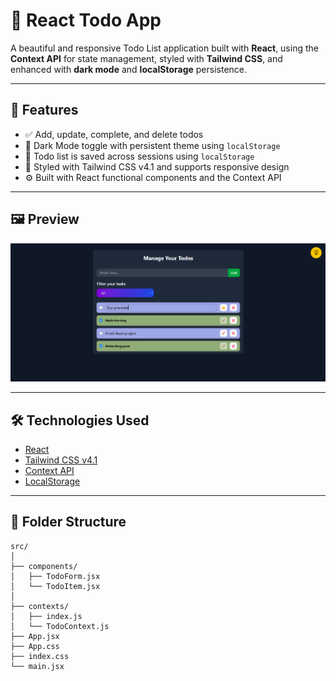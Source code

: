 # 📝 React Todo App

A beautiful and responsive Todo List application built with **React**, using the **Context API** for state management, styled with **Tailwind CSS**, and enhanced with **dark mode** and **localStorage** persistence.

---

## 🚀 Features

- ✅ Add, update, complete, and delete todos
- 🌙 Dark Mode toggle with persistent theme using `localStorage`
- 💾 Todo list is saved across sessions using `localStorage`
- 🎨 Styled with Tailwind CSS v4.1 and supports responsive design
- ⚙️ Built with React functional components and the Context API

---

## 🖼️ Preview

![Todo_Preview](image.png)

---

## 🛠️ Technologies Used

- [React](https://reactjs.org/)
- [Tailwind CSS v4.1](https://tailwindcss.com/)
- [Context API](https://reactjs.org/docs/context.html)
- [LocalStorage](https://developer.mozilla.org/en-US/docs/Web/API/Window/localStorage)

---

## 📂 Folder Structure

```text
src/
│
├── components/
│   ├── TodoForm.jsx
│   └── TodoItem.jsx
│
├── contexts/
│   ├── index.js
│   └── TodoContext.js
├── App.jsx
├── App.css
├── index.css
└── main.jsx
